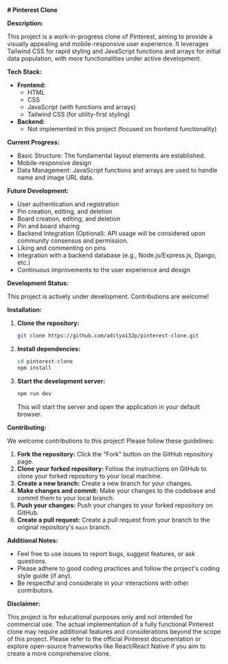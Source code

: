 
**# Pinterest Clone**

**Description:**

This project is a work-in-progress clone of Pinterest, aiming to provide a visually appealing and mobile-responsive user experience. It leverages Tailwind CSS for rapid styling and JavaScript functions and arrays for initial data population, with more functionalities under active development.

**Tech Stack:**

* **Frontend:**
    * HTML
    * CSS
    * JavaScript (with functions and arrays)
    * Tailwind CSS (for utility-first styling)
* **Backend:**
    * Not implemented in this project (focused on frontend functionality)


**Current Progress:**

* Basic Structure: The fundamental layout elements are established.
* Mobile-responsive design
* Data Management: JavaScript functions and arrays are used to handle name and image URL data.

**Future Development:**

* User authentication and registration
* Pin creation, editing, and deletion
* Board creation, editing, and deletion
* Pin and board sharing
* Backend Integration (Optional): API usage will be considered upon community consensus and permission.
* Liking and commenting on pins
* Integration with a backend database (e.g., Node.js/Express.js, Django, etc.)
* Continuous improvements to the user experience and design

**Development Status:**

This project is actively under development. Contributions are welcome!

**Installation:**

1. **Clone the repository:**

   ```bash
   git clone https://github.com/aditya132p/pinterest-clone.git
   ```

2. **Install dependencies:**

   ```bash
   cd pinterest-clone
   npm install
   ```

3. **Start the development server:**

   ```bash
   npm run dev
   ```

   This will start the server and open the application in your default browser.

**Contributing:**

We welcome contributions to this project! Please follow these guidelines:

1. **Fork the repository:** Click the "Fork" button on the GitHub repository page.
2. **Clone your forked repository:** Follow the instructions on GitHub to clone your forked repository to your local machine.
3. **Create a new branch:** Create a new branch for your changes.
4. **Make changes and commit:** Make your changes to the codebase and commit them to your local branch.
5. **Push your changes:** Push your changes to your forked repository on GitHub.
6. **Create a pull request:** Create a pull request from your branch to the original repository's `main` branch.

**Additional Notes:**

* Feel free to use issues to report bugs, suggest features, or ask questions.
* Please adhere to good coding practices and follow the project's coding style guide (if any).
* Be respectful and considerate in your interactions with other contributors.

**Disclaimer:**

This project is for educational purposes only and not intended for commercial use. The actual implementation of a fully functional Pinterest clone may require additional features and considerations beyond the scope of this project. Please refer to the official Pinterest documentation or explore open-source frameworks like React/React Native if you aim to create a more comprehensive clone.

